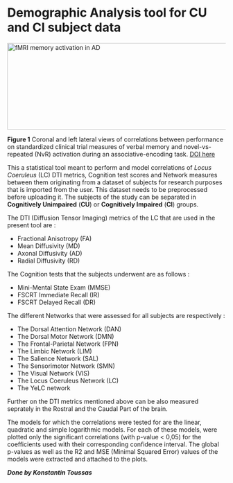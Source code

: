 # Demographic Analysis tool for CU and CI subject data



<img src="https://n.neurology.org/content/neurology/69/13/1331/F1.large.jpg" alt="fMRI memory activation in AD" style="height: 200px; width:620px;"/>


**Figure 1** Coronal and left lateral views of correlations between performance on standardized clinical trial measures of verbal memory and novel-vs-repeated (NvR) activation during an associative-encoding task.  [DOI here](https://doi.org/10.1212/01.wnl.0000277292.37292.69) 

This a statistical tool meant to perform and model correlations of _Locus Coeruleus_ (LC) DTI metrics, Cognition test scores and Network measures between them originating from a dataset of subjects for research purposes that is imported from the user. This dataset needs to be preprocessed before uploading it. The subjects of the study can be separated in **Cognitively Unimpaired** (**CU**) or **Cognitively Impaired** (**CI**) groups.

The DTI (Diffusion Tensor Imaging) metrics of the LC that are used in the present tool are :
- Fractional Anisotropy (FA)
- Mean Diffusivity (MD)
- Axonal Diffusivity (AD)
- Radial Diffusivity (RD)

The Cognition tests that the subjects underwent are as follows :
- Mini-Mental State Exam (MMSE)
- FSCRT Immediate Recall (IR) 
- FSCRT Delayed Recall (DR)

The different Networks that were assessed for all subjects are respectively :
- The Dorsal Attention Network (DAN)
- The Dorsal Motor Network (DMN)
- The Frontal-Parietal Network (FPN)
- The Limbic Network (LIM)
- The Salience Network (SAL)
- The Sensorimotor Network (SMN)
- The Visual Network (VIS)
- The Locus Coeruleus Network (LC)
- The YeLC network 

Further on the DTI metrics mentioned above can be also measured seprately in the Rostral and the Caudal Part of the brain.

The models for which the correlations were tested for are the linear, quadratic and simple logarithmic models. For each of these models, were plotted only the significant correlations (with p-value < 0,05) for the coefficients used with their corresponding confidence interval.
The global p-values as well as the R2 and MSE (Minimal Squared Error) values of the models were extracted and attached to the plots.

_**Done by Konstantin Toussas**_